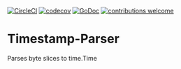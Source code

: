 [![CircleCI](https://circleci.com/gh/AlecRandazzo/Timestamp-Parser/tree/master.svg?style=svg)](https://circleci.com/gh/AlecRandazzo/Timestamp-Parser/tree/master) [![codecov](https://codecov.io/gh/AlecRandazzo/Timestamp-Parser/branch/master/graph/badge.svg)](https://codecov.io/gh/AlecRandazzo/Timestamp-Parser) [![GoDoc](https://godoc.org/github.com/AlecRandazzo/Timestamp-Parser?status.png)](https://godoc.org/github.com/AlecRandazzo/Timestamp-Parser) [![contributions welcome](https://img.shields.io/badge/contributions-welcome-brightgreen.svg?style=flat)](https://github.com/AlecRandazzo/Timestamp-Parser/issues)

# Timestamp-Parser
Parses byte slices to time.Time
